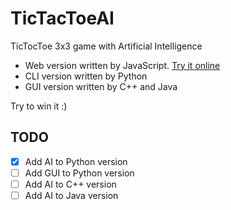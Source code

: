 # TicTacToeAI

TicTocToe 3x3 game with Artificial Intelligence
- Web version written by JavaScript. [Try it online](https://sajjadaemmi.github.io/TicTacToeAI/JS_TicTacToe)
- CLI version written by Python
- GUI version written by C++ and Java

Try to win it :)

## TODO

- [x] Add AI to Python version
- [ ] Add GUI to Python version
- [ ] Add AI to C++ version
- [ ] Add AI to Java version
